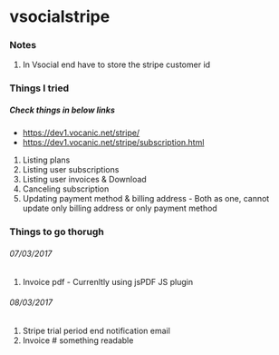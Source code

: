 # vsocialstripe

### Notes

1. In Vsocial end have to store the stripe customer id

### Things I tried

##### Check things in below links

- https://dev1.vocanic.net/stripe/
- https://dev1.vocanic.net/stripe/subscription.html

1. Listing plans
2. Listing user subscriptions
3. Listing user invoices & Download
4. Canceling subscription
5. Updating payment method & billing address - Both as one, cannot update only billing address or only payment method

### Things to go thorugh

###### 07/03/2017
1. Invoice pdf - Currenltly using jsPDF JS plugin

###### 08/03/2017
1. Stripe trial period end notification email
2. Invoice # something readable